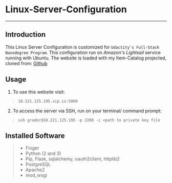 # Linux-Server-Configuration
_____________________________________________________
## Introduction

This Linux Server Configuration is customized for `Udactity's Full-Stack Nanodegree Program`. This configuration run on *Amazon's Lightsail* service running with Ubuntu. The website is loaded with my Item-Catalog projected, cloned from: [Github](https://www.github.com/jye0325/Item-Catalog)

## Usage
1) To use this website visit:
> `18.221.125.195.xip.io:5000`

2) To access the server via SSH, run on your terminal/ command prompt:
> `ssh grader@18.221.125.195 -p 2200 -i <path to private key file`

## Installed Software
> - Finger
> - Python (2 and 3) 
> - Pip, Flask, sqlalchemy, oauth2client, httplib2
> - PostgreSQL
> - Apache2
> - mod_wsgi
